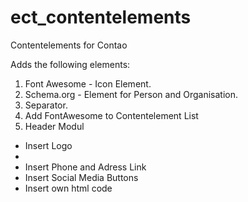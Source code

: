 ect_contentelements
===================

Contentelements for Contao

Adds the following elements:

1) Font Awesome - Icon Element.<br>
2) Schema.org - Element for Person and Organisation.<br>
3) Separator.<br>
4) Add FontAwesome to Contentelement List<br>
5) Header Modul<br>
<ul>
<li>Insert Logo</li>
<li></li>
<li>Insert Phone and Adress Link</li>
<li>Insert Social Media Buttons</li>
<li>Insert own html code</li>
</ul>